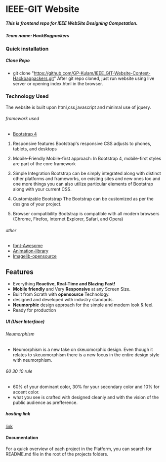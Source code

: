 # IEEE-GIT Website
##### This is frontend repo for IEEE WebSite Designing Competation.


##### Team name: HackBagpackers


### Quick installation

##### Clone Repo

- git clone "https://github.com/GP-Kulam/IEEE_GIT-Website-Contest-Hackbagpackers.git"
After git repo cloned, just run website using live server or opening index.html in the browser.


### Technology Used
The website is built upon html,css,javascript and minimal use of jquery.

###### framework used
- [Bootstrap 4](https://getbootstrap.com/)


1. Responsive features
   Bootstrap's responsive CSS adjusts to phones, tablets, and desktops

2. Mobile-Friendly
Mobile-first approach: In Bootstrap 4, mobile-first styles are part of the core framework

3. Simple Integration
Bootstrap can be simply integrated along with distinct other platforms and frameworks, on existing sites and new ones too and one more things you can also utilize particular elements of Bootstrap along with your current CSS.

4. Customizable Bootstrap
The Bootstrap can be customized as per the designs of your project.

5. Browser compatibility
Bootstrap is compatible with all modern browsers (Chrome, Firefox, Internet Explorer, Safari, and Opera)
  
###### other
- [font-Awesome](https://fontawesome.com/)
- [Animation-library](https://michalsnik.github.io/aos/)
- [Imagelib-opensource](https://undraw.co/)


## Features
-   Everything **Reactive, Real-Time and Blazing Fast!**
-   **Mobile friendly** and Very **Responsive** at any Screen Size.
-   Built from Scrath with **opensource** Technology.
-   designed and developed with industry standards.
-   **Neumorphic** design approach for the simple and modern look & feel.  
-   Ready for production


##### UI (User Interface)
###### Neumorphism
- Neumorphism is a new take on skeuomorphic design. Even though it relates to skeuomorphism there is a new focus in the entire design style with neumorphism. 

###### 60 30 10 rule
- 60% of your dominant color, 30% for your secondary color and 10% for accent color.
- what you see is crafted with designed cleanly and with the vision of the public audience as prefference.

##### hosting link
 
[link](https://link)


#### Documentation

For a quick overview of each project in the Platform, you can search for README.md file in the root of the projects folders.





